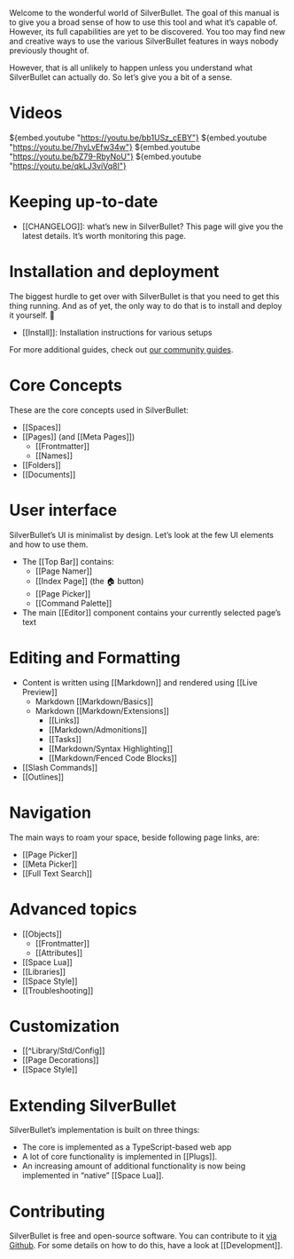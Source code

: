 Welcome to the wonderful world of SilverBullet. The goal of this manual is to give you a broad sense of how to use this tool and what it’s capable of. However, its full capabilities are yet to be discovered. You too may find new and creative ways to use the various SilverBullet features in ways nobody previously thought of.

However, that is all unlikely to happen unless you understand what SilverBullet can actually do. So let’s give you a bit of a sense.

# Videos
${embed.youtube "https://youtu.be/bb1USz_cEBY"}
${embed.youtube "https://youtu.be/7hyLvEfw34w"}
${embed.youtube "https://youtu.be/bZ79-RbyNoU"}
${embed.youtube "https://youtu.be/qkLJ3viVq8I"}

# Keeping up-to-date
* [[CHANGELOG]]: what’s new in SilverBullet? This page will give you the latest details. It’s worth monitoring this page.

# Installation and deployment
The biggest hurdle to get over with SilverBullet is that you need to get this thing running. And as of yet, the only way to do that is to install and deploy it yourself. 🤷

* [[Install]]: Installation instructions for various setups

For more additional guides, check out [our community guides](https://community.silverbullet.md/c/guides/6).

# Core Concepts
These are the core concepts used in SilverBullet:

* [[Spaces]]
* [[Pages]] (and [[Meta Pages]])
  * [[Frontmatter]]
  * [[Names]]
* [[Folders]]
* [[Documents]]

# User interface
SilverBullet’s UI is minimalist by design. Let’s look at the few UI elements and how to use them.

* The [[Top Bar]] contains:
  * [[Page Namer]]
  * [[Index Page]] (the 🏠 button)
  * [[Page Picker]]
  * [[Command Palette]]
* The main [[Editor]] component contains your currently selected page’s text


# Editing and Formatting
* Content is written using [[Markdown]] and rendered using [[Live Preview]]
  * Markdown [[Markdown/Basics]]
  * Markdown [[Markdown/Extensions]]
    * [[Links]]
    * [[Markdown/Admonitions]]
    * [[Tasks]]
    * [[Markdown/Syntax Highlighting]]
    * [[Markdown/Fenced Code Blocks]]
* [[Slash Commands]]
* [[Outlines]]

# Navigation
The main ways to roam your space, beside following page links, are:

* [[Page Picker]]
* [[Meta Picker]]
* [[Full Text Search]]

# Advanced topics
* [[Objects]]
  * [[Frontmatter]]
  * [[Attributes]]
* [[Space Lua]]
* [[Libraries]]
* [[Space Style]]
* [[Troubleshooting]]

# Customization
* [[^Library/Std/Config]]
* [[Page Decorations]]
* [[Space Style]]

# Extending SilverBullet
SilverBullet’s implementation is built on three things:

* The core is implemented as a TypeScript-based web app
* A lot of core functionality is implemented in [[Plugs]].
* An increasing amount of additional functionality is now being implemented in “native” [[Space Lua]].

# Contributing

SilverBullet is free and open-source software. You can contribute to
it [via Github](https://github.com/silverbulletmd/silverbullet). For some details on how to do this, have a look
at [[Development]].
